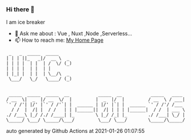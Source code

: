 ### Hi there 👋

I am ice breaker

- 💬 Ask me about : Vue , Nuxt ,Node ,Serverless...
- 📫 How to reach me: [My Home Page](https://icebreaker.top/)

```
 _   _  _____  _____     
| | | ||_   _|/  __ \  _ 
| | | |  | |  | /  \/ (_)
| | | |  | |  | |        
| |_| |  | |  | \__/\  _ 
 \___/   \_/   \____/ (_)
                         
                         
 _____  _____  _____  __           _____  __           _____   ____ 
/ __  \|  _  |/ __  \/  |         |  _  |/  |         / __  \ / ___|
`' / /'| |/' |`' / /'`| |  ______ | |/' |`| |  ______ `' / /'/ /___ 
  / /  |  /| |  / /   | | |______||  /| | | | |______|  / /  | ___ \
./ /___\ |_/ /./ /____| |_        \ |_/ /_| |_        ./ /___| \_/ |
\_____/ \___/ \_____/\___/         \___/ \___/        \_____/\_____/
```

auto generated by Github Actions at 2021-01-26 01:07:55
